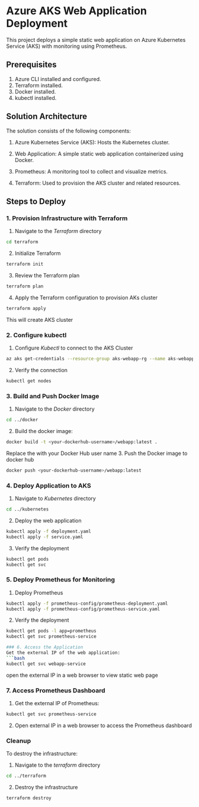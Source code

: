 # Azure AKS Web Application Deployment

This project deploys a simple static web application on Azure Kubernetes Service (AKS) with monitoring using Prometheus.

## Prerequisites
1. Azure CLI installed and configured.  
2. Terraform installed.  
3. Docker installed.  
4. kubectl installed. 

## Solution Architecture
The solution consists of the following components:

1. Azure Kubernetes Service (AKS): Hosts the Kubernetes cluster.

2. Web Application: A simple static web application containerized using Docker.

3. Prometheus: A monitoring tool to collect and visualize metrics.

4. Terraform: Used to provision the AKS cluster and related resources. 

## Steps to Deploy

### 1. Provision Infrastructure with Terraform
1. Navigate to the *Terraform* directory
```bash
cd terraform
```
2. Initialize Terraform
```bash
terraform init
```
3. Review the Terraform plan
```bash
terraform plan
```
4. Apply the Terraform configuration to provision AKs cluster
```bash
terraform apply
```
This will create AKS cluster 

### 2. Configure kubectl
1. Configure *Kubectl* to connect to the AKS Cluster
```bash
az aks get-credentials --resource-group aks-webapp-rg --name aks-webapp-cluster
```
2. Verify the connection
```bash
kubectl get nodes

```
### 3. Build and Push Docker Image
1. Navigate to the *Docker* directory
```bash
cd ../docker
```
2. Build the docker image:
```bash
docker build -t <your-dockerhub-username>/webapp:latest .
```
Replace the *<your-dockerhub-username>* with your Docker Hub user name
3. Push the Docker image to docker hub
```bash
docker push <your-dockerhub-username>/webapp:latest
```
### 4. Deploy Application to AKS
1. Navigate to *Kubernetes* directory
```bash
cd ../kubernetes
```
2. Deploy the web application
```bash
kubectl apply -f deployment.yaml
kubectl apply -f service.yaml
```
3. Verify the deployment
```bash
kubectl get pods
kubectl get svc
```
### 5. Deploy Prometheus for Monitoring
1. Deploy Prometheus
```bash
kubectl apply -f prometheus-config/prometheus-deployment.yaml
kubectl apply -f prometheus-config/prometheus-service.yaml
```
2. Verify the deployment 
```bash
kubectl get pods -l app=prometheus
kubectl get svc prometheus-service

### 6. Access the Application
Get the external IP of the web application:
```bash
kubectl get svc webapp-service
```
open the external IP in a web browser to view static web page 

### 7. Access Prometheus Dashboard

1. Get the external IP of Prometheus:
```bash
kubectl get svc prometheus-service
```
2. Open external IP in a web browser to access the Prometheus dashboard

### Cleanup
To destroy the infrastructure:
1. Navigate to the *terraform* directory
```bash
cd ../terraform
```
2. Destroy the infrastructure
```bash
terraform destroy
